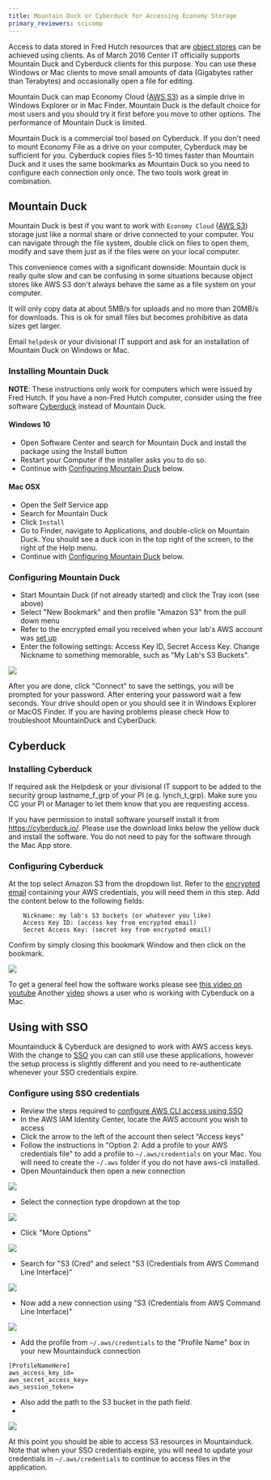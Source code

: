 ```yaml
---
title: Mountain Duck or Cyberduck for Accessing Economy Storage
primary_reviewers: scicomp
---
```

Access to data stored in Fred Hutch resources that are [object stores](/scicomputing/store_objectstore/) can be achieved using clients.  As of March 2016 Center IT officially supports Mountain Duck and Cyberduck clients for this purpose. You can use these Windows or Mac clients to move small amounts of data (Gigabytes rather than Terabytes) and occasionally open a file for editing.

Mountain Duck can map Economy Cloud ([AWS S3](/scicomputing/store_objectstore/)) as a simple drive in Windows Explorer or in Mac Finder. Mountain Duck is the default choice for most users and you should try it first before you move to other options. The performance of Mountain Duck is limited.

Mountain Duck is a commercial tool based on Cyberduck. If you don't need to mount Economy File as a drive on your computer, Cyberduck may be sufficient for you. Cyberduck copies files 5-10 times faster than Mountain Duck and it uses the same bookmarks as Mountain Duck so you need to configure each connection only once.  The two tools work great in combination.


## Mountain Duck

Mountain Duck is best if you want to work with `Economy Cloud` ([AWS S3](/scicomputing/store_objectstore/)) storage just like a normal share or drive connected to your computer. You can navigate through the file system, double click on files to open them, modify and save them just as if the files were on your local computer. 

This convenience comes with a significant downside: Mountain duck is really quite slow and can be confusing in some situations because object stores like AWS S3 don't always behave the same as a file system on your computer.  

It will only copy data at about 5MB/s for uploads and no more than 20MB/s for downloads. This is ok for small files but becomes prohibitive as data sizes get larger.  

Email `helpdesk` or your divisional IT support and ask for an installation of Mountain Duck on Windows or Mac.  

### Installing Mountain Duck

**NOTE**: These instructions only work for computers which were issued by Fred Hutch.
If you have a non-Fred Hutch computer, consider using the free software 
[Cyberduck](#installing-cyberduck) instead of Mountain Duck.

#### Windows 10

- Open Software Center and search for Mountain Duck and install the package using the Install button
- Restart your Computer if the installer asks you to do so.
- Continue with [Configuring Mountain Duck](#configuring-mountain-duck) below.


#### Mac OSX

- Open the Self Service app
- Search for Mountain Duck
- Click `Install`
- Go to Finder, navigate to Applications, and double-click on Mountain Duck.
  You should see a duck icon in the top right of the screen,
  to the right of the Help menu.
- Continue with [Configuring Mountain Duck](#configuring-mountain-duck) below.

### Configuring Mountain Duck

- Start Mountain Duck (if not already started) and click the Tray icon (see above)
- Select "New Bookmark" and then profile "Amazon S3" from the pull down menu
- Refer to the encrypted email you received when your lab's AWS account was [set up](/scicomputing/access_credentials/#amazon-web-services-aws)
- Enter the following settings: Access Key ID, Secret Access Key. Change Nickname to something memorable, such as "My Lab's S3 Buckets".


![](/assets/mountain_cyber_duck/2022-08-15-10-33-25.png)

After you are done, click "Connect" to save the settings, you will be prompted for your password. After entering your password wait a few seconds. Your drive should open or you should see it in Windows Explorer or MacOS Finder.
If you are having problems please check How to troubleshoot MountainDuck and CyberDuck.


## Cyberduck

### Installing Cyberduck

If required ask the Helpdesk or your divisional IT support to be added to the security group lastname_f_grp of your PI (e.g. lynch_t_grp). Make sure you CC your PI or Manager to let them know that you are requesting access.


If you have permission to install software yourself install it from https://cyberduck.io/. Please use the download links below the yellow duck and install the software. You do not need to pay for the software through the Mac App store. 

### Configuring Cyberduck

At the top select Amazon S3 from the dropdown list. 
Refer to the [encrypted email](/scicomputing/access_credentials/#amazon-web-services-aws) containing your AWS credentials, you will need them in this step.
Add the content below to the following fields:
```
    Nickname: my lab's S3 buckets (or whatever you like)
    Access Key ID: (access key from encrypted email)
    Secret Access Key: (secret key from encrypted email)

```
Confirm by simply closing this bookmark Window and then click on the bookmark. 

![](/assets/mountain_cyber_duck/2022-08-15-10-43-48.png)



To get a general feel how the software works please see [this video on youtube](https://www.youtube.com/watch?v=mzDqIhLuX_A​)  Another [video](https://www.youtube.com/watch?v=it4NyAH6ml8) shows a user who is working with Cyberduck on a Mac.

## Using with SSO

Mountainduck & Cyberduck are designed to work with AWS access keys. With the change to [SSO](/scicomputing/access_aws/#accessing-via-sso) you can can still use these applications, however the setup process is slightly different and you need to re-authenticate whenever your SSO credentials expire. 

### Configure using SSO credentials

- Review the steps required to [configure AWS CLI access using SSO](/scicomputing/access_aws/#accessing-via-sso)
- In the AWS IAM Identity Center, locate the AWS account you wish to access
- Click the arrow to the left of the account then select "Access keys" 
- Follow the instructions in "Option 2: Add a profile to your AWS credentials file" to add a profile to `~/.aws/credentials` on your Mac. You will need to create the `~/.aws` folder if you do not have aws-cli installed.
- Open Mountainduck then open a new connection

![](/assets/mountain_cyber_duck/1_open_new_connection.png)

- Select the connection type dropdown at the top

![](/assets/mountain_cyber_duck/2_select_correct_profile.png)

-  Click "More Options"

![](/assets/mountain_cyber_duck/3_search_for_correct_profile.png)

- Search for "S3 (Cred" and select "S3 (Credentials from AWS Command Line Interface)"

![](/assets/mountain_cyber_duck/4_select_awscli_creds_profile.png)

- Now add a new connection using "S3 (Credentials from AWS Command Line Interface)"

![](/assets/mountain_cyber_duck/5_open_new_connection.png)

- Add the profile from `~/.aws/credentials` to the "Profile Name" box in your new Mountainduck connection

```
[ProfileNameHere]
aws_access_key_id=
aws_secret_access_key=
aws_session_token=
```
- Also add the path to the S3 bucket in the path field.
- 
![](/assets/mountain_cyber_duck/6_add_cli_profile.png)

At this point you should be able to access S3 resources in Mountainduck. Note that when your SSO credentials expire, you will need to update your credentials in `~/.aws/credentials` to continue to access files in the application.
